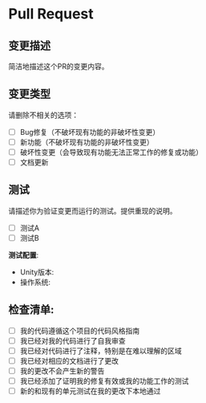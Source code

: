 # Pull Request

## 变更描述
简洁地描述这个PR的变更内容。

## 变更类型
请删除不相关的选项：

- [ ] Bug修复（不破坏现有功能的非破坏性变更）
- [ ] 新功能（不破坏现有功能的非破坏性变更）
- [ ] 破坏性变更（会导致现有功能无法正常工作的修复或功能）
- [ ] 文档更新

## 测试
请描述你为验证变更而运行的测试。提供重现的说明。

- [ ] 测试A
- [ ] 测试B

**测试配置**:
* Unity版本:
* 操作系统:

## 检查清单:

- [ ] 我的代码遵循这个项目的代码风格指南
- [ ] 我已经对我的代码进行了自我审查
- [ ] 我已经对代码进行了注释，特别是在难以理解的区域
- [ ] 我已经对相应的文档进行了更改
- [ ] 我的更改不会产生新的警告
- [ ] 我已经添加了证明我的修复有效或我的功能工作的测试
- [ ] 新的和现有的单元测试在我的更改下本地通过